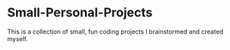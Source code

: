# Small-Personal-Projects
This is a collection of small, fun coding projects I brainstormed and created myself.
